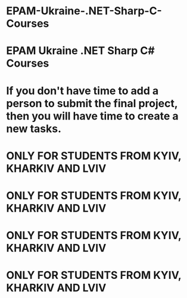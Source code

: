 # EPAM-Ukraine-.NET-Sharp-C-Courses
# EPAM Ukraine .NET Sharp  C# Courses

# If you don't have time to add a person to submit the final project, then you will have time to create a new tasks.




# ONLY FOR STUDENTS FROM KYIV, KHARKIV AND LVIV

# ONLY FOR STUDENTS FROM KYIV, KHARKIV AND LVIV

# ONLY FOR STUDENTS FROM KYIV, KHARKIV AND LVIV

# ONLY FOR STUDENTS FROM KYIV, KHARKIV AND LVIV

